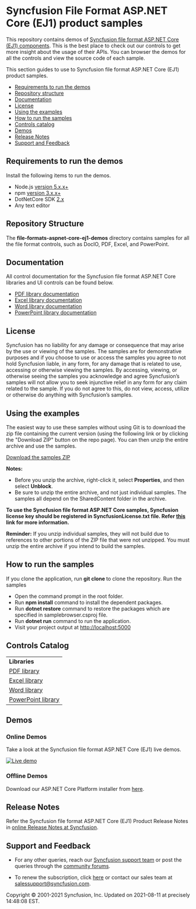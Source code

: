 # Syncfusion File Format ASP.NET Core (EJ1) product samples 

This repository contains demos of [Syncfusion file format ASP.NET Core (EJ1) components](https://www.syncfusion.com/products/jquery/aspnetcore). This is the best place to check out our controls to get more insight about the usage of their APIs. You can browser the demos for all the controls and view the source code of each sample.

This section guides to use to Syncfusion file format ASP.NET Core (EJ1) product samples.

* [Requirements to run the demos](#requirements-to-run-the-demos)
* [Repository structure](#repository-structure)
* [Documentation](#documentation)
* [License](#license)
* [Using the examples](#using-the-examples)
* [How to run the samples](#how-to-run-the-samples) 
* [Controls catalog](#controls-catalog) 
* [Demos](#demos)
* [Release Notes](#release-notes)
* [Support and Feedback](#support-and-feedback)

## <a name="requirements-to-run-the-demo"></a>Requirements to run the demos ##

Install the following items to run the demos.

* Node.js [version 5.x.x+](https://nodejs.org/en/)
* npm [version 3.x.x+](https://blog.npmjs.org/post/85484771375/how-to-install-npm)
* DotNetCore SDK [2.x](https://www.microsoft.com/net/download)
* Any text editor

## <a name="repository-structure"></a>Repository Structure ##

The **file-formats-aspnet-core-ej1-demos** directory contains samples for all the file format controls, such as DocIO, PDF, Excel, and PowerPoint.

## <a name="documentation"></a>Documentation ##

All control documentation for the Syncfusion file format ASP.NET Core libraries and UI controls can be found below.  

* [PDF library documentation](https://help.syncfusion.com/file-formats/pdf/overview?utm_source=github&utm_medium=listing)
* [Excel library documentation](https://help.syncfusion.com/file-formats/xlsio/overview?utm_source=github&utm_medium=listing)
* [Word library documentation](https://help.syncfusion.com/file-formats/docio/overview?utm_source=github&utm_medium=listing)
* [PowerPoint library documentation](https://help.syncfusion.com/file-formats/presentation/overview?utm_source=github&utm_medium=listing)

## <a name="license"></a>License ##

Syncfusion has no liability for any damage or consequence that may arise by the use or viewing of the samples. The samples are for demonstrative purposes and if you choose to use or access the samples you agree to not hold Syncfusion liable, in any form, for any damage that is related to use, accessing or otherwise viewing the samples. By accessing, viewing, or otherwise seeing the samples you acknowledge and agree Syncfusion’s samples will not allow you to seek injunctive relief in any form for any claim related to the sample. If you do not agree to this, do not view, access, utilize or otherwise do anything with Syncfusion’s samples.

## <a name="using-the-examples"></a>Using the examples ##

The easiest way to use these samples without using Git is to download the zip file containing the current version (using the following link or by clicking the "Download ZIP" button on the repo page). You can then unzip the entire archive and use the samples.

   [Download the samples ZIP](../../archive/master.zip)

   **Notes:** 
   * Before you unzip the archive, right-click it, select **Properties**, and then select **Unblock**.
   * Be sure to unzip the entire archive, and not just individual samples. The samples all depend on the SharedContent folder in the archive.  

**To use the Syncfusion file format ASP.NET Core samples, Syncfusion license key should be registered in SyncfusionLicense.txt file. Refer [this](https://www.syncfusion.com/kb/9002?utm_source=github&utm_medium=listing) link for more information.**

**Reminder:** If you unzip individual samples, they will not build due to references to other portions of the ZIP file that were not unzipped. You must unzip the entire archive if you intend to build the samples.

## <a name="how-to-run-the-samples"></a>How to run the samples

If you clone the application, run **git clone <repository-url>** to clone the repository.
Run the samples

* Open the command prompt in the root folder.
* Run **npm install** command to install the dependent packages.
* Run **dotnet restore** command to restore the packages which are specified in samplebrowser.csproj file.
* Run **dotnet run** command to run the application.
* Visit your project output at [http://localhost:5000](http://localhost:5000)


## <a name="controls-catalog"></a>Controls Catalog

<table>
  <tr>
    <td>
    <b>Libraries<b>
    </td>
  </tr>
  <tr>
  <td>
    <a href="">PDF library</a>
  </td>  
  </tr>  
  <tr>
  <td>
    <a href="">Excel library</a>
  </td>
  </tr>  
  <tr>
  <td>
    <a href="">Word library</a>
  </td>
  </tr>  
  <tr>
  <td>
    <a href="">PowerPoint library</a>
  </td>
  </tr>
</table>

## <a name="demos"></a>Demos ##

### Online Demos

Take a look at the Syncfusion file format ASP.NET Core (EJ1) live demos.

[![Live demo](http://dabuttonfactory.com/button.png?t=Live+demo&f=Calibri-Bold&ts=24&tc=fff&tshs=1&tshc=000&hp=20&vp=8&c=5&bgt=gradient&bgc=3d85c6&ebgc=073763)](http://aspnetcore.syncfusion.com/?utm_medium=listing)

### Offline Demos

Download our ASP.NET Core Platform installer from [here](https://www.syncfusion.com/downloads/aspnetcore/?utm_medium=listing).

## <a name="release-notes"></a>Release Notes ##

Refer the Syncfusion file format ASP.NET Core (EJ1) Product Release Notes in [online Release Notes at Syncfusion](http://help.syncfusion.com/aspnet-core/release-notes/?utm_medium=listing).

## <a name="support-and-feedback"></a>Support and Feedback ##

* For any other queries, reach our [Syncfusion support team](https://www.syncfusion.com/support/directtrac/incidents/newincident?utm_source=github&utm_medium=listing) or post the queries through the [community forums](https://www.syncfusion.com/forums?utm_source=github&utm_medium=listing).

* To renew the subscription, click [here](https://www.syncfusion.com/sales/products?utm_source=github&utm_medium=listing) or contact our sales team at <salessupport@syncfusion.com>.

<p>Copyright © 2001-2021 Syncfusion, Inc. Updated on 2021-08-11 at precisely 14:48:08 EST.</p>
